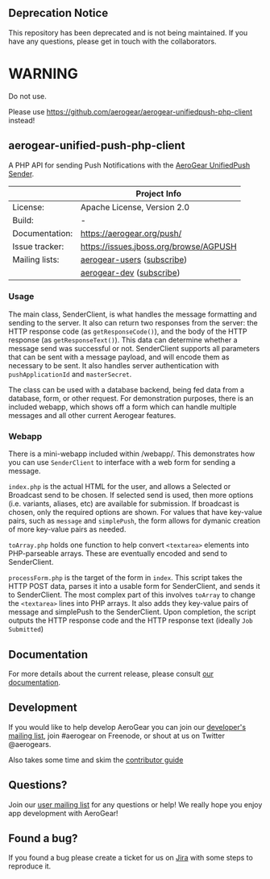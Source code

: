 ## Deprecation Notice
This repository has been deprecated and is not being maintained. If you have any questions, please get in touch with the collaborators.

# WARNING

Do not use.

Please use https://github.com/aerogear/aerogear-unifiedpush-php-client instead!

## aerogear-unified-push-php-client

A PHP API for sending Push Notifications with the [AeroGear UnifiedPush Sender](https://github.com/aerogear/aerogear-unified-push-server).

|                 | Project Info  |
| --------------- | ------------- |
| License:        | Apache License, Version 2.0  |
| Build:          | -  |
| Documentation:  | https://aerogear.org/push/  |
| Issue tracker:  | https://issues.jboss.org/browse/AGPUSH  |
| Mailing lists:  | [aerogear-users](http://aerogear-users.1116366.n5.nabble.com/) ([subscribe](https://lists.jboss.org/mailman/listinfo/aerogear-users))  |
|                 | [aerogear-dev](http://aerogear-dev.1069024.n5.nabble.com/) ([subscribe](https://lists.jboss.org/mailman/listinfo/aerogear-dev))  |

### Usage
The main class, SenderClient, is what handles the message formatting and sending to the server. It also can return two responses from the server: the HTTP response code (as ```getResponseCode()```), and the body of the HTTP response (as ```getResponseText()```). This data can determine whether a message send was successful or not.
SenderClient supports all parameters that can be sent with a message payload, and will encode them as necessary to be sent. It also handles server authentication with ```pushApplicationId``` and ```masterSecret```.

The class can be used with a database backend, being fed data from a database, form, or other request. For demonstration purposes, there is an included webapp, which shows off a form which can handle multiple messages and all other current Aerogear features.

### Webapp
There is a mini-webapp included within /webapp/. This demonstrates how you can use ```SenderClient``` to interface with a web form for sending a message.

```index.php``` is the actual HTML for the user, and allows a Selected or Broadcast send to be chosen. If selected send is used, then more options (i.e. variants, aliases, etc) are available for submission. If broadcast is chosen, only the required options are shown. 
For values that have key-value pairs, such as ```message``` and ```simplePush```, the form allows for dymanic creation of more key-value pairs as needed.

```toArray.php``` holds one function to help convert ```<textarea>``` elements into PHP-parseable arrays. These are eventually encoded and send to SenderClient.


```processForm.php``` is the target of the form in ```index```. This script takes the HTTP POST data, parses it into a usable form for SenderClient, and sends it to SenderClient. The most complex part of this involves ```toArray``` to change the ```<textarea>``` lines into PHP arrays. It also adds they key-value pairs of message and simplePush to the SenderClient.
Upon completion, the script outputs the HTTP response code and the HTTP response text (ideally `Job Submitted`)

## Documentation

For more details about the current release, please consult [our documentation](https://aerogear.org/docs/unifiedpush/).

## Development

If you would like to help develop AeroGear you can join our [developer's mailing list](https://lists.jboss.org/mailman/listinfo/aerogear-dev), join #aerogear on Freenode, or shout at us on Twitter @aerogears.

Also takes some time and skim the [contributor guide](http://aerogear.org/docs/guides/Contributing/)

## Questions?

Join our [user mailing list](https://lists.jboss.org/mailman/listinfo/aerogear-users) for any questions or help! We really hope you enjoy app development with AeroGear!

## Found a bug?

If you found a bug please create a ticket for us on [Jira](https://issues.jboss.org/browse/AGPUSH) with some steps to reproduce it.
